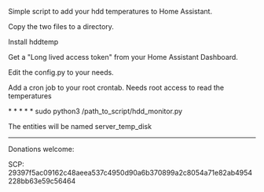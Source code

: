 Simple script to add your hdd temperatures to Home Assistant.

Copy the two files to a directory.

Install hddtemp

Get a "Long lived access token" from your Home Assistant Dashboard.

Edit the config.py to your needs.

Add a cron job to your root crontab. Needs root access to read the temperatures

\* \* \* \* \* sudo python3 /path_to_script/hdd_monitor.py

The entities will be named server_temp_disk

-----------------------------------------------

Donations welcome:

SCP: 29397f5ac09162c48aeea537c4950d90a6b370899a2c8054a71e82ab4954228bb63e59c56464
